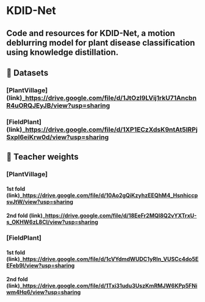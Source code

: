 # KDID-Net
## Code and resources for **KDID-Net**, a motion deblurring model for plant disease classification using knowledge distillation.

## 📁 Datasets

### [PlantVillage]  (link)_https://drive.google.com/file/d/1JtOzI9LVij1rkU71AncbnR4uORQJEyJB/view?usp=sharing
### [FieldPlant]    (link)_https://drive.google.com/file/d/1XP1ECzXdsK9ntAt5IRPjSxpl6eiKrw0d/view?usp=sharing


## 📌 Teacher weights

### [PlantVillage]
#### 1st fold  (link)_https://drive.google.com/file/d/10Ao2gQiKzyhzEEQhM4_HsnhiccpsvJtW/view?usp=sharing
#### 2nd fold  (link)_https://drive.google.com/file/d/18EeFr2MQI8Q2vYXTrxU-s_OKHW6zL8Cl/view?usp=sharing

### [FieldPlant]
#### 1st fold  (link)_https://drive.google.com/file/d/1cVYdmdWUDC1yRIn_VUSCc4do5EEFeb9I/view?usp=sharing
#### 2nd fold  (link)_https://drive.google.com/file/d/1Txi31udu3UszKmRMJW6KPp5FNiwm4Hq6/view?usp=sharing
